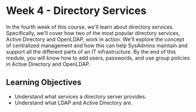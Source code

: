 # Week 4 - Directory Services
In the fourth week of this course, we'll learn about directory services. Specifically, we'll cover how two of the most popular directory services, Active Directory and OpenLDAP, work in action. We'll explore the concept of centralized management and how this can help SysAdmins maintain and support all the different parts of an IT infrastructure. By the end of this module, you will know how to add users, passwords, and use group policies in Active Directory and OpenLDAP.

Learning Objectives
-------------------
* Understand what services a directory server provides.
* Understand what LDAP and Active Directory are.
